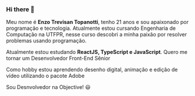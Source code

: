 ### Hi there 👋

Meu nome é **Enzo Trevisan Topanotti**, tenho 21 anos e sou apaixonado por programação e tecnologia. Atualmente estou cursando Engenharia de Computação na UTFPR, nesse curso descobri a minha paixão por resolver problemas usando programação.

Atualmente estou estudando **ReactJS, TypeScript e JavaScript**. Quero me tornar um Desenvolvedor Front-End Sênior

Como hobby estou aprendendo desenho digital, animação e edição de vídeo utilizando o pacote Adobe

Sou Desnvolvedor na Objective! :smiley:
